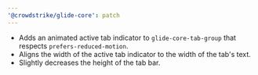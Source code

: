 ```yaml
---
'@crowdstrike/glide-core': patch
---
```


- Adds an animated active tab indicator to `glide-core-tab-group` that respects `prefers-reduced-motion`.
- Aligns the width of the active tab indicator to the width of the tab's text.
- Slightly decreases the height of the tab bar.
